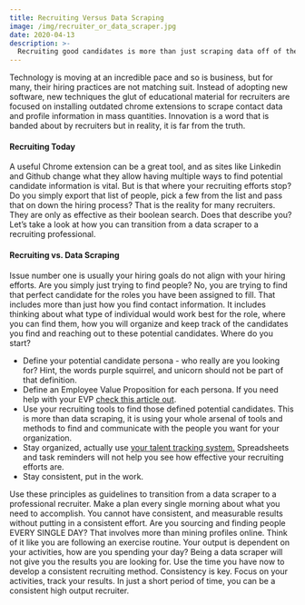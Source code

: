 ```yaml
---
title: Recruiting Versus Data Scraping
image: /img/recruiter_or_data_scraper.jpg
date: 2020-04-13
description: >-
  Recruiting good candidates is more than just scraping data off of the web...but you wouldn’t know it by looking at the current state of hiring practices by most HR professionals and recruiters today.
---
```


Technology is moving at an incredible pace and so is business, but for many, their hiring practices are not matching suit. Instead of adopting new software, new techniques the glut of educational material for recruiters are focused on installing outdated chrome extensions to scrape contact data and profile information in mass quantities. Innovation is a word that is banded about by recruiters but in reality, it is far from the truth.

#### Recruiting Today

A useful Chrome extension can be a great tool, and as sites like Linkedin and Github change what they allow having multiple ways to find potential candidate information is vital. But is that where your recruiting efforts stop? Do you simply export that list of people, pick a few from the list and pass that on down the hiring process? That is the reality for many recruiters. They are only as effective as their boolean search. Does that describe you? Let’s take a look at how you can transition from a data scraper to a recruiting professional.

#### Recruiting vs. Data Scraping

Issue number one is usually your hiring goals do not align with your hiring efforts. Are you simply just trying to find people? No, you are trying to find that perfect candidate for the roles you have been assigned to fill. That includes more than just how you find contact information. It includes thinking about what type of individual would work best for the role, where you can find them, how you will organize and keep track of the candidates you find and reaching out to these potential candidates. Where do you start?

- Define your potential candidate persona - who really are you looking for? Hint, the words purple squirrel, and unicorn should not be part of that definition.
- Define an Employee Value Proposition for each persona. If you need help with your EVP [check this article out](https://www.linkedin.com/pulse/how-make-your-employee-value-proposition-standout-myles-cordova/).
- Use your recruiting tools to find those defined potential candidates. This is more than data scraping, it is using your whole arsenal of tools and methods to find and communicate with the people you want for your organization.
- Stay organized, actually use [your talent tracking system.](/) Spreadsheets and task reminders will not help you see how effective your recruiting efforts are.
- Stay consistent, put in the work.

Use these principles as guidelines to transition from a data scraper to a professional recruiter. Make a plan every single morning about what you need to accomplish. You cannot have consistent, and measurable results without putting in a consistent effort. Are you sourcing and finding people EVERY SINGLE DAY? That involves more than mining profiles online. Think of it like you are following an exercise routine. Your output is dependent on your activities, how are you spending your day? Being a data scraper will not give you the results you are looking for. Use the time you have now to develop a consistent recruiting method. Consistency is key. Focus on your activities, track your results. In just a short period of time, you can be a consistent high output recruiter.
